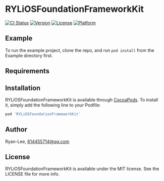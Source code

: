# RYLiOSFoundationFrameworkKit

[![CI Status](https://img.shields.io/travis/Ryan-Lee/RYLiOSFoundationFrameworkKit.svg?style=flat)](https://travis-ci.org/Ryan-Lee/RYLiOSFoundationFrameworkKit)
[![Version](https://img.shields.io/cocoapods/v/RYLiOSFoundationFrameworkKit.svg?style=flat)](https://cocoapods.org/pods/RYLiOSFoundationFrameworkKit)
[![License](https://img.shields.io/cocoapods/l/RYLiOSFoundationFrameworkKit.svg?style=flat)](https://cocoapods.org/pods/RYLiOSFoundationFrameworkKit)
[![Platform](https://img.shields.io/cocoapods/p/RYLiOSFoundationFrameworkKit.svg?style=flat)](https://cocoapods.org/pods/RYLiOSFoundationFrameworkKit)

## Example

To run the example project, clone the repo, and run `pod install` from the Example directory first.

## Requirements

## Installation

RYLiOSFoundationFrameworkKit is available through [CocoaPods](https://cocoapods.org). To install
it, simply add the following line to your Podfile:

```ruby
pod 'RYLiOSFoundationFrameworkKit'
```

## Author

Ryan-Lee, 614455714@qq.com

## License

RYLiOSFoundationFrameworkKit is available under the MIT license. See the LICENSE file for more info.
